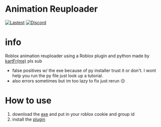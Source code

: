 # Animation Reuploader
[![Lastest](https://img.shields.io/github/v/release/kartfr/Auto-Animation-Reuploader
)](https://github.com/kartFr/Auto-Animation-Stealer/releases/latest)
[![Discord](https://img.shields.io/badge/chat-on_discord-blue)](https://discord.gg/DhdCWJukWn)





# info
Roblox animation reuploader using a Roblox plugin and python
made by [kartFr(me)](https://www.youtube.com/channel/UCj0gxlFS3Av3Fweou2BhEdw) pls sub
- false positives w/ the exe because of py installer trust it or don't. I wont help you run the py file just look up a tutorial.
- also errors sometimes but im too lazy to fix just rerun 😔

# How to use
1. download the [exe](https://github.com/kartFr/Auto-Animation-Stealer/releases/latest) and put in your roblox cookie and group id
2. install the [plugin](https://create.roblox.com/marketplace/asset/15358287993/AnimationStealer%3Fkeyword=&pageNumber=&pagePosition=)
